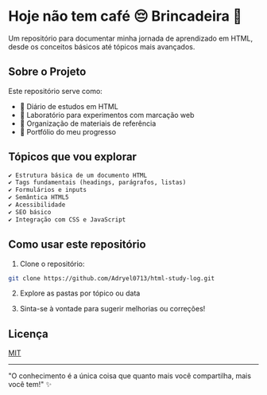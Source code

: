 # Hoje não tem café 😔 Brincadeira 🤪

Um repositório para documentar minha jornada de aprendizado em HTML, desde os conceitos básicos até tópicos mais avançados.

## Sobre o Projeto

Este repositório serve como:
- 📖 Diário de estudos em HTML
- 🧪 Laboratório para experimentos com marcação web
- 📁 Organização de materiais de referência
- 🚀 Portfólio do meu progresso

## Tópicos que vou explorar

```html
✔️ Estrutura básica de um documento HTML
✔️ Tags fundamentais (headings, parágrafos, listas)
✔️ Formulários e inputs
✔️ Semântica HTML5
✔️ Acessibilidade
✔️ SEO básico
✔️ Integração com CSS e JavaScript
```

## Como usar este repositório

1. Clone o repositório:
```bash
git clone https://github.com/Adryel0713/html-study-log.git
```

2. Explore as pastas por tópico ou data

3. Sinta-se à vontade para sugerir melhorias ou correções!

## Licença

[MIT](https://choosealicense.com/licenses/mit/)

---


"O conhecimento é a única coisa que quanto mais você compartilha, mais você tem!" ✨
